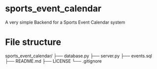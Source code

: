 # sports_event_calendar
A very simple Backend for a Sports Event Calendar system

# File structure
sports_event_calendar/
├── database.py
├── server.py
├── events.sql
├── README.md
├── LICENSE
└── .gitignore
